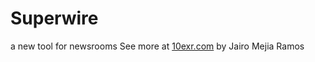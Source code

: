 # Superwire
a new tool for newsrooms
See more at <a href="http://www.10exr.com">10exr.com</a>
by Jairo Mejia Ramos
